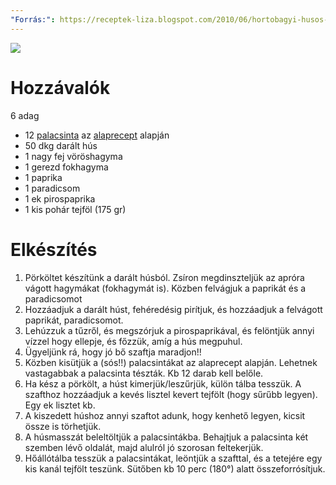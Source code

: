 ```yaml
---
"Forrás:": https://receptek-liza.blogspot.com/2010/06/hortobagyi-husos-palacsinta.html?m=1
---
```

![](hortobagyi_husos_palacsinta.png)
# Hozzávalók
<span data-qty-parse>6 adag</span>
- 12 [palacsinta](Palacsinta%20(alaprecept).md) az [alaprecept](Palacsinta%20(alaprecept).md) alapján
- 50 dkg darált hús
- 1 nagy fej vöröshagyma
- 1 gerezd fokhagyma
- 1 paprika
- 1 paradicsom
- 1 ek pirospaprika
- 1 kis pohár tejföl (175 gr)
# Elkészítés
1. Pörköltet készítünk a darált húsból. Zsíron megdinszteljük az apróra vágott hagymákat (fokhagymát is). Közben felvágjuk a paprikát és a paradicsomot
2. Hozzáadjuk a darált húst, fehéredésig pirítjuk, és hozzáadjuk a felvágott paprikát, paradicsomot.
3. Lehúzzuk a tűzről, és megszórjuk a pirospaprikával, és felöntjük annyi vízzel  hogy ellepje, és főzzük, amíg a hús megpuhul.
4. Ügyeljünk rá, hogy jó bő szaftja maradjon!!
5. Közben kisütjük a (sós!!) palacsintákat az alaprecept alapján. Lehetnek vastagabbak a palacsinta tészták. Kb 12 darab kell belőle.
6. Ha kész a pörkölt, a húst kimerjük/leszűrjük, külön tálba tesszük. A szafthoz hozzáadjuk a kevés lisztel kevert tejfölt (hogy sűrűbb legyen). Egy ek lisztet kb.
7. A kiszedett húshoz annyi szaftot adunk, hogy kenhető legyen, kicsit össze is törhetjük.
8. A húsmasszát beleltöltjük a palacsintákba. Behajtjuk a palacsinta két szemben lévő oldalát, majd alulról jó szorosan feltekerjük.
9. Hőállótálba tesszük a palacsintákat, leöntjük a szafttal, és a tetejére egy kis kanál tejfölt teszünk. Sütőben kb 10 perc (180°) alatt összeforrósítjuk.